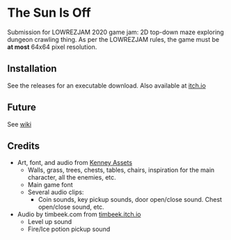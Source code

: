 # The Sun Is Off

Submission for LOWREZJAM 2020 game jam: 2D top-down maze exploring dungeon crawling thing. As per the LOWREZJAM rules, the game must be __at most__ 64x64 pixel resolution.

## Installation

See the releases for an executable download. Also available at [itch.io](https://fire-bellied-toad.itch.io/the-sun-is-off)

## Future

See [wiki](https://github.com/vix597/thesunisoff/wiki)

## Credits

* Art, font, and audio from [Kenney Assets](https://kenney.nl)
  * Walls, grass, trees, chests, tables, chairs, inspiration for the main character, all the enemies, etc.
  * Main game font
  * Several audio clips:
    * Coin sounds, key pickup sounds, door open/close sound. Chest open/close sound, etc.
* Audio by timbeek.com from [timbeek.itch.io](https://timbeek.itch.io/casual-soundfx-pack)
  * Level up sound
  * Fire/Ice potion pickup sound